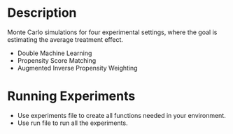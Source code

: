 # Description

Monte Carlo simulations for four experimental settings, where the goal is estimating the average treatment effect.

* Double Machine Learning
* Propensity Score Matching
* Augmented Inverse Propensity Weighting

# Running Experiments

* Use experiments file to create all functions needed in your environment.
* Use run file to run all the experiments.
